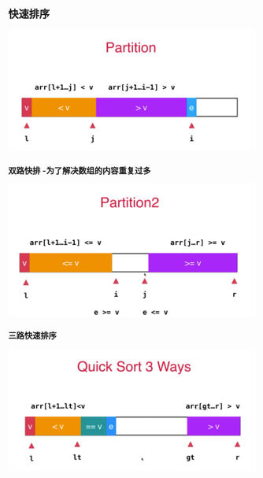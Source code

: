 ## 快速排序


![](../photo/37.png)


### 双路快排 -为了解决数组的内容重复过多



![](../photo/38.png)


### 三路快速排序 



![](../photo/39.png)